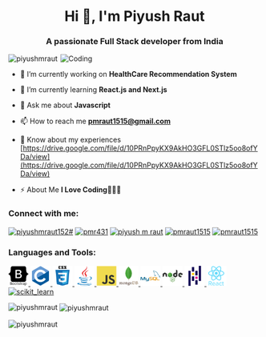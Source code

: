 <h1 align="center">Hi 👋, I'm Piyush Raut</h1>
<h3 align="center">A passionate Full Stack developer from India</h3>
<img align="right" alt="Coding" width="400" src="https://images.squarespace-cdn.com/content/v1/5769fc401b631bab1addb2ab/1541580611624-TE64QGKRJG8SWAIUS7NS/coding-freak.gif">



<p align="left"> <img src="https://komarev.com/ghpvc/?username=piyushmraut&label=Profile%20views&color=0e75b6&style=flat" alt="piyushmraut" /> </p>

- 🔭 I’m currently working on **HealthCare Recommendation System**

- 🌱 I’m currently learning **React.js and Next.js**

- 💬 Ask me about **Javascript**

- 📫 How to reach me **pmraut1515@gmail.com**

- 📄 Know about my experiences [https://drive.google.com/file/d/10PRnPpyKX9AkHO3GFL0STlz5oo8ofYDa/view](https://drive.google.com/file/d/10PRnPpyKX9AkHO3GFL0STlz5oo8ofYDa/view)

- ⚡ About Me **I Love Coding💖💖💖**

<h3 align="left">Connect with me:</h3>
<p align="left">
<a href="https://kaggle.com/piyushmraut152#" target="blank"><img align="center" src="https://raw.githubusercontent.com/rahuldkjain/github-profile-readme-generator/master/src/images/icons/Social/kaggle.svg" alt="piyushmraut152#" height="30" width="40" /></a>
<a href="https://instagram.com/pmr431" target="blank"><img align="center" src="https://raw.githubusercontent.com/rahuldkjain/github-profile-readme-generator/master/src/images/icons/Social/instagram.svg" alt="pmr431" height="30" width="40" /></a>
<a href="https://www.youtube.com/c/piyush m raut" target="blank"><img align="center" src="https://raw.githubusercontent.com/rahuldkjain/github-profile-readme-generator/master/src/images/icons/Social/youtube.svg" alt="piyush m raut" height="30" width="40" /></a>
<a href="https://www.hackerrank.com/pmraut1515" target="blank"><img align="center" src="https://raw.githubusercontent.com/rahuldkjain/github-profile-readme-generator/master/src/images/icons/Social/hackerrank.svg" alt="pmraut1515" height="30" width="40" /></a>
<a href="https://www.leetcode.com/pmraut1515" target="blank"><img align="center" src="https://raw.githubusercontent.com/rahuldkjain/github-profile-readme-generator/master/src/images/icons/Social/leet-code.svg" alt="pmraut1515" height="30" width="40" /></a>
</p>

<h3 align="left">Languages and Tools:</h3>
<p align="left"> <a href="https://getbootstrap.com" target="_blank" rel="noreferrer"> <img src="https://raw.githubusercontent.com/devicons/devicon/master/icons/bootstrap/bootstrap-plain-wordmark.svg" alt="bootstrap" width="40" height="40"/> </a> <a href="https://www.cprogramming.com/" target="_blank" rel="noreferrer"> <img src="https://raw.githubusercontent.com/devicons/devicon/master/icons/c/c-original.svg" alt="c" width="40" height="40"/> </a> <a href="https://www.w3schools.com/css/" target="_blank" rel="noreferrer"> <img src="https://raw.githubusercontent.com/devicons/devicon/master/icons/css3/css3-original-wordmark.svg" alt="css3" width="40" height="40"/> </a> <a href="https://www.java.com" target="_blank" rel="noreferrer"> <img src="https://raw.githubusercontent.com/devicons/devicon/master/icons/java/java-original.svg" alt="java" width="40" height="40"/> </a> <a href="https://developer.mozilla.org/en-US/docs/Web/JavaScript" target="_blank" rel="noreferrer"> <img src="https://raw.githubusercontent.com/devicons/devicon/master/icons/javascript/javascript-original.svg" alt="javascript" width="40" height="40"/> </a> <a href="https://www.mongodb.com/" target="_blank" rel="noreferrer"> <img src="https://raw.githubusercontent.com/devicons/devicon/master/icons/mongodb/mongodb-original-wordmark.svg" alt="mongodb" width="40" height="40"/> </a> <a href="https://www.mysql.com/" target="_blank" rel="noreferrer"> <img src="https://raw.githubusercontent.com/devicons/devicon/master/icons/mysql/mysql-original-wordmark.svg" alt="mysql" width="40" height="40"/> </a> <a href="https://nodejs.org" target="_blank" rel="noreferrer"> <img src="https://raw.githubusercontent.com/devicons/devicon/master/icons/nodejs/nodejs-original-wordmark.svg" alt="nodejs" width="40" height="40"/> </a> <a href="https://pandas.pydata.org/" target="_blank" rel="noreferrer"> <img src="https://raw.githubusercontent.com/devicons/devicon/2ae2a900d2f041da66e950e4d48052658d850630/icons/pandas/pandas-original.svg" alt="pandas" width="40" height="40"/> </a> <a href="https://reactjs.org/" target="_blank" rel="noreferrer"> <img src="https://raw.githubusercontent.com/devicons/devicon/master/icons/react/react-original-wordmark.svg" alt="react" width="40" height="40"/> </a> <a href="https://scikit-learn.org/" target="_blank" rel="noreferrer"> <img src="https://upload.wikimedia.org/wikipedia/commons/0/05/Scikit_learn_logo_small.svg" alt="scikit_learn" width="40" height="40"/> </a> </p>

<p><img align="left" src="https://github-readme-stats.vercel.app/api/top-langs?username=piyushmraut&show_icons=true&locale=en&layout=compact" alt="piyushmraut" /></p>

<p>&nbsp;<img align="center" src="https://github-readme-stats.vercel.app/api?username=piyushmraut&show_icons=true&locale=en" alt="piyushmraut" /></p>

<p><img align="center" src="https://github-readme-streak-stats.herokuapp.com/?user=piyushmraut&" alt="piyushmraut" /></p>
